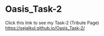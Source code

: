 # Oasis_Task-2
Click this link to see my Task-2 (Tribute Page) https://sejalkul.github.io/Oasis_Task-2/
